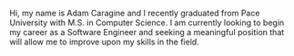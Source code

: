 Hi, my name is Adam Caragine and I recently graduated from Pace University with M.S. in Computer Science. I am currently looking to begin my career as a Software Engineer and seeking a meaningful position that will allow me to improve upon my skills in the field.

<!---
Caragine/Caragine is a ✨ special ✨ repository because its `README.md` (this file) appears on your GitHub profile.
You can click the Preview link to take a look at your changes.
--->
